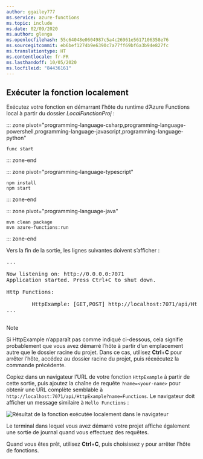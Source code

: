 ```yaml
---
author: ggailey777
ms.service: azure-functions
ms.topic: include
ms.date: 02/09/2020
ms.author: glenga
ms.openlocfilehash: 55c64048e0604987c5a4c26961e5617106358e76
ms.sourcegitcommit: eb6bef1274b9e6390c7a77ff69bf6a3b94e827fc
ms.translationtype: HT
ms.contentlocale: fr-FR
ms.lasthandoff: 10/05/2020
ms.locfileid: "84436161"
---
```

## <a name="run-the-function-locally"></a>Exécuter la fonction localement

Exécutez votre fonction en démarrant l’hôte du runtime d’Azure Functions local à partir du dossier *LocalFunctionProj* :

::: zone pivot="programming-language-csharp,programming-language-powershell,programming-language-javascript,programming-language-python"
```
func start
```
::: zone-end

::: zone pivot="programming-language-typescript"
```
npm install
npm start
```
::: zone-end

::: zone pivot="programming-language-java"
```
mvn clean package 
mvn azure-functions:run
```
::: zone-end

Vers la fin de la sortie, les lignes suivantes doivent s’afficher : 

<pre>
...

Now listening on: http://0.0.0.0:7071
Application started. Press Ctrl+C to shut down.

Http Functions:

        HttpExample: [GET,POST] http://localhost:7071/api/HttpExample
...

</pre>

>[!NOTE]  
> Si HttpExample n’apparaît pas comme indiqué ci-dessous, cela signifie probablement que vous avez démarré l’hôte à partir d’un emplacement autre que le dossier racine du projet. Dans ce cas, utilisez **Ctrl**+**C** pour arrêter l’hôte, accédez au dossier racine du projet, puis réexécutez la commande précédente.

Copiez dans un navigateur l’URL de votre fonction `HttpExample` à partir de cette sortie, puis ajoutez la chaîne de requête `?name=<your-name>` pour obtenir une URL complète semblable à `http://localhost:7071/api/HttpExample?name=Functions`. Le navigateur doit afficher un message similaire à `Hello Functions` :

![Résultat de la fonction exécutée localement dans le navigateur](./media/functions-run-function-test-local-cli/function-test-local-browser.png)

Le terminal dans lequel vous avez démarré votre projet affiche également une sortie de journal quand vous effectuez des requêtes.

Quand vous êtes prêt, utilisez **Ctrl**+**C**, puis choisissez `y` pour arrêter l’hôte de fonctions.
